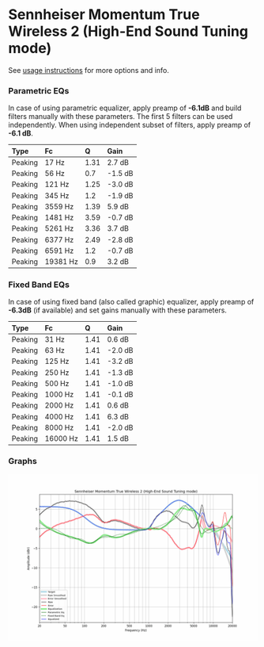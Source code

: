 # Sennheiser Momentum True Wireless 2 (High-End Sound Tuning mode)
See [usage instructions](https://github.com/jaakkopasanen/AutoEq#usage) for more options and info.

### Parametric EQs
In case of using parametric equalizer, apply preamp of **-6.1dB** and build filters manually
with these parameters. The first 5 filters can be used independently.
When using independent subset of filters, apply preamp of **-6.1 dB**.

| Type    | Fc       |    Q | Gain    |
|:--------|:---------|:-----|:--------|
| Peaking | 17 Hz    | 1.31 | 2.7 dB  |
| Peaking | 56 Hz    | 0.7  | -1.5 dB |
| Peaking | 121 Hz   | 1.25 | -3.0 dB |
| Peaking | 345 Hz   | 1.2  | -1.9 dB |
| Peaking | 3559 Hz  | 1.39 | 5.9 dB  |
| Peaking | 1481 Hz  | 3.59 | -0.7 dB |
| Peaking | 5261 Hz  | 3.36 | 3.7 dB  |
| Peaking | 6377 Hz  | 2.49 | -2.8 dB |
| Peaking | 6591 Hz  | 1.2  | -0.7 dB |
| Peaking | 19381 Hz | 0.9  | 3.2 dB  |

### Fixed Band EQs
In case of using fixed band (also called graphic) equalizer, apply preamp of **-6.3dB**
(if available) and set gains manually with these parameters.

| Type    | Fc       |    Q | Gain    |
|:--------|:---------|:-----|:--------|
| Peaking | 31 Hz    | 1.41 | 0.6 dB  |
| Peaking | 63 Hz    | 1.41 | -2.0 dB |
| Peaking | 125 Hz   | 1.41 | -3.2 dB |
| Peaking | 250 Hz   | 1.41 | -1.3 dB |
| Peaking | 500 Hz   | 1.41 | -1.0 dB |
| Peaking | 1000 Hz  | 1.41 | -0.1 dB |
| Peaking | 2000 Hz  | 1.41 | 0.6 dB  |
| Peaking | 4000 Hz  | 1.41 | 6.3 dB  |
| Peaking | 8000 Hz  | 1.41 | -2.0 dB |
| Peaking | 16000 Hz | 1.41 | 1.5 dB  |

### Graphs
![](./Sennheiser%20Momentum%20True%20Wireless%202%20(High-End%20Sound%20Tuning%20mode).png)